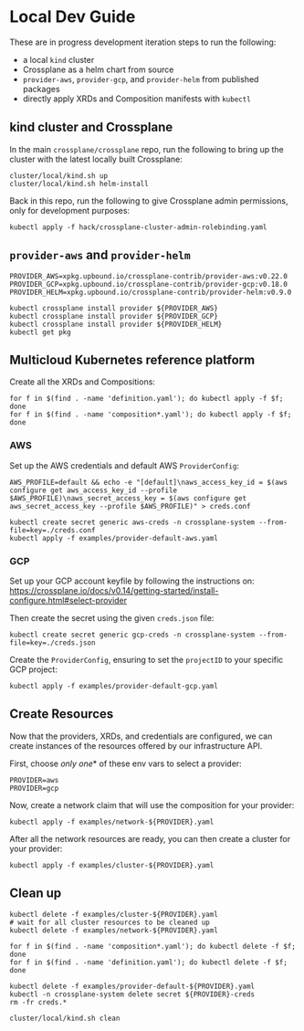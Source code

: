# Local Dev Guide

These are in progress development iteration steps to run the following:

* a local `kind` cluster
* Crossplane as a helm chart from source
* `provider-aws`, `provider-gcp`, and `provider-helm` from published packages
* directly apply XRDs and Composition manifests with `kubectl`

## kind cluster and Crossplane

In the main `crossplane/crossplane` repo, run the following to bring up the cluster with the latest
locally built Crossplane:

```console
cluster/local/kind.sh up
cluster/local/kind.sh helm-install
```

Back in this repo, run the following to give Crossplane admin permissions, only for development purposes:

```console
kubectl apply -f hack/crossplane-cluster-admin-rolebinding.yaml
```

## `provider-aws` and `provider-helm`

```console
PROVIDER_AWS=xpkg.upbound.io/crossplane-contrib/provider-aws:v0.22.0
PROVIDER_GCP=xpkg.upbound.io/crossplane-contrib/provider-gcp:v0.18.0
PROVIDER_HELM=xpkg.upbound.io/crossplane-contrib/provider-helm:v0.9.0

kubectl crossplane install provider ${PROVIDER_AWS}
kubectl crossplane install provider ${PROVIDER_GCP}
kubectl crossplane install provider ${PROVIDER_HELM}
kubectl get pkg
```

## Multicloud Kubernetes reference platform

Create all the XRDs and Compositions:

```console
for f in $(find . -name 'definition.yaml'); do kubectl apply -f $f; done
for f in $(find . -name 'composition*.yaml'); do kubectl apply -f $f; done
```

### AWS

Set up the AWS credentials and default AWS `ProviderConfig`:

```console
AWS_PROFILE=default && echo -e "[default]\naws_access_key_id = $(aws configure get aws_access_key_id --profile $AWS_PROFILE)\naws_secret_access_key = $(aws configure get aws_secret_access_key --profile $AWS_PROFILE)" > creds.conf
```

```console
kubectl create secret generic aws-creds -n crossplane-system --from-file=key=./creds.conf
kubectl apply -f examples/provider-default-aws.yaml
```

### GCP

Set up your GCP account keyfile by following the instructions on:
https://crossplane.io/docs/v0.14/getting-started/install-configure.html#select-provider

Then create the secret using the given `creds.json` file:

```console
kubectl create secret generic gcp-creds -n crossplane-system --from-file=key=./creds.json
```

Create the `ProviderConfig`, ensuring to set the `projectID` to your specific GCP project:

```console
kubectl apply -f examples/provider-default-gcp.yaml
```

## Create Resources

Now that the providers, XRDs, and credentials are configured, we can create instances of the resources offered by our infrastructure API.

First, choose *only one** of these env vars to select a provider:

```console
PROVIDER=aws
PROVIDER=gcp
```

Now, create a network claim that will use the composition for your provider:

```console
kubectl apply -f examples/network-${PROVIDER}.yaml
```

After all the network resources are ready, you can then create a cluster for your provider:

```console
kubectl apply -f examples/cluster-${PROVIDER}.yaml
```

## Clean up

```console
kubectl delete -f examples/cluster-${PROVIDER}.yaml
# wait for all cluster resources to be cleaned up
kubectl delete -f examples/network-${PROVIDER}.yaml

for f in $(find . -name 'composition*.yaml'); do kubectl delete -f $f; done
for f in $(find . -name 'definition.yaml'); do kubectl delete -f $f; done

kubectl delete -f examples/provider-default-${PROVIDER}.yaml
kubectl -n crossplane-system delete secret ${PROVIDER}-creds
rm -fr creds.*

cluster/local/kind.sh clean
```
